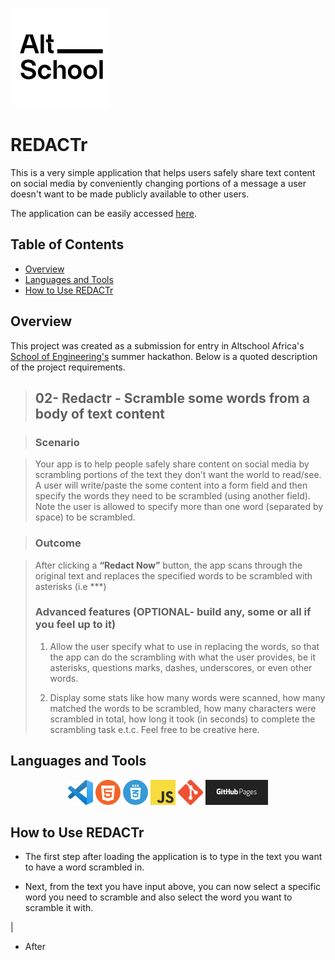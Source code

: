 ![AltSchool Africa Logo](https://github.com/tuyojr/AltSchool-Assignments-1/blob/master/AltSchool.svg)

# REDACTr

This is a very simple application that helps users safely share text content on social media by conveniently changing portions of a message a user doesn't want to be made publicly available to other users.

The application can be easily accessed [here](https://altschool-hackathon.github.io/project-2/).

## Table of Contents

- [Overview](#overview)
- [Languages and Tools](#languages-and-tools)
- [How to Use REDACTr](#how-to-use-redactr)

## Overview

This project was created as a submission for entry in Altschool Africa's [School of Engineering's](https://altschoolafrica.com/schools/engineering) summer hackathon. Below is a quoted description of the project requirements.

>## 02- Redactr - Scramble some words from a body of text content

>### Scenario

>Your app is to help people safely share content on social media by scrambling portions of the text they don’t want the world to read/see. A user will write/paste the some content into a form field and then specify the words they need to be scrambled (using another field). Note the user is allowed to specify more than one word (separated by space) to be scrambled.

>### Outcome

>After clicking a **“Redact Now”** button, the app scans through the original text and replaces the specified words to be scrambled with asterisks (i.e ***)
>
>### Advanced features (OPTIONAL- build any, some or all if you feel up to it)
>
>1. Allow the user specify what to use in replacing the words, so that the app can do the scrambling with what the user provides, be it asterisks, questions marks, dashes, underscores, or even other words.
>
>2. Display some stats like how many words were scanned, how many matched the words to be scrambled, how many characters were scrambled in total, how long it took (in seconds) to complete the scrambling task e.t.c. Feel free to be creative here.

## Languages and Tools

<div align="center">

<img src="https://github.com/AltSchool-Hackathon/project-2/blob/master/images/vsc.png?raw=true" height="40" width="40">
<img src="https://github.com/AltSchool-Hackathon/project-2/blob/master/images/html.png?raw=true" height="40" width="40">
<img src="https://github.com/AltSchool-Hackathon/project-2/blob/master/images/css.png?raw=true" height="40" width="40">
<img src="https://github.com/AltSchool-Hackathon/project-2/blob/master/images/JS.png?raw=true" height="40" width="40">
<img src="https://github.com/tuyojr/tuyojr/blob/main/images/git.png?raw=true" height="40" width="40">
<img src="https://github.com/AltSchool-Hackathon/project-2/blob/master/images/github-pages.png?raw=true" height="40" width="100">

</div>

## How to Use REDACTr
- The first step after loading the application is to type in the text you want to have a word scrambled in.

[](https://github.com/AltSchool-Hackathon/project-2/blob/master/images/step1.png)

- Next, from the text you have input above, you can now select a specific word you need to scramble and also select the word you want to scramble it with.

[](https://github.com/AltSchool-Hackathon/project-2/blob/master/images/step2.png) | [](https://github.com/AltSchool-Hackathon/project-2/blob/master/images/step4.png)

- After 